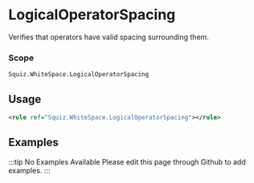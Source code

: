 # LogicalOperatorSpacing

Verifies that operators have valid spacing surrounding them.

### Scope

`Squiz.WhiteSpace.LogicalOperatorSpacing`

## Usage

```xml
<rule ref="Squiz.WhiteSpace.LogicalOperatorSpacing"></rule>
```

## Examples

:::tip No Examples Available
Please edit this page through Github to add examples.
:::